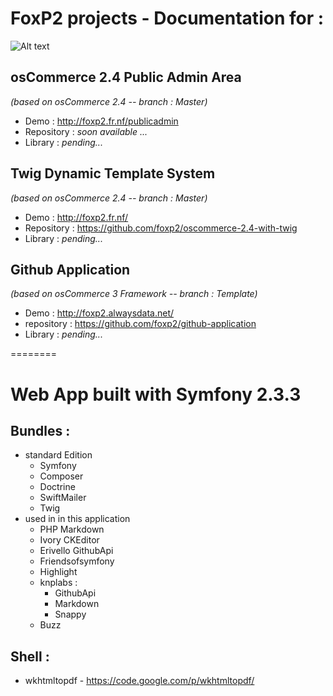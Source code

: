 FoxP2 projects - Documentation for :
========

![Alt text](raw/master/img/login.png?raw=true "zone sécurisée")


## osCommerce 2.4 Public Admin Area 
  *(based on osCommerce 2.4 -- branch : Master)*

  * Demo : http://foxp2.fr.nf/publicadmin
  * Repository : *soon available ...*
  * Library :  *pending...*

## Twig Dynamic Template System 
  *(based on osCommerce 2.4 -- branch : Master)*

  * Demo : http://foxp2.fr.nf/
  * Repository : https://github.com/foxp2/oscommerce-2.4-with-twig
  * Library :  *pending...*

## Github Application 
  *(based on osCommerce 3 Framework -- branch : Template)*

  * Demo : http://foxp2.alwaysdata.net/
  * repository : https://github.com/foxp2/github-application
  * Library :  *pending...*

========
# Web App built with Symfony 2.3.3

## Bundles :

* standard Edition
  * Symfony
  * Composer
  * Doctrine
  * SwiftMailer
  * Twig
* used in in this application
  * PHP Markdown
  * Ivory CKEditor
  * Erivello GithubApi
  * Friendsofsymfony
  * Highlight
  * knplabs :
      * GithubApi
      * Markdown
      * Snappy
  * Buzz

## Shell :

* wkhtmltopdf - https://code.google.com/p/wkhtmltopdf/
